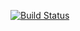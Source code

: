[![Build Status](https://travis-ci.org/tamura-orz/nablarch-core-beans.svg?branch=develop)](https://travis-ci.org/tamura-orz/nablarch-core-beans)
